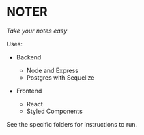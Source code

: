 # NOTER

_Take your notes easy_

Uses:

- Backend

  - Node and Express
  - Postgres with Sequelize

- Frontend
  - React
  - Styled Components

See the specific folders for instructions to run.
